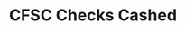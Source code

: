 ---
title: "CFSC Checks Cashed"
url: /milwaukee/cfsc-checks-cashed-west-fond-du-lac-avenue-2/
shop: pawnbroker
---